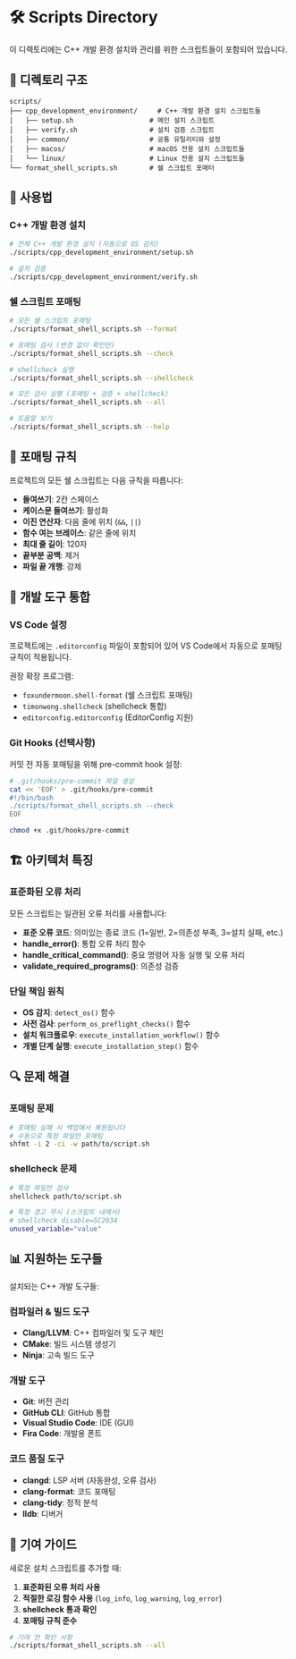 # 🛠️ Scripts Directory

이 디렉토리에는 C++ 개발 환경 설치와 관리를 위한 스크립트들이 포함되어 있습니다.

## 📁 디렉토리 구조

```
scripts/
├── cpp_development_environment/     # C++ 개발 환경 설치 스크립트들
│   ├── setup.sh                   # 메인 설치 스크립트
│   ├── verify.sh                  # 설치 검증 스크립트
│   ├── common/                    # 공통 유틸리티와 설정
│   ├── macos/                     # macOS 전용 설치 스크립트들
│   └── linux/                     # Linux 전용 설치 스크립트들
└── format_shell_scripts.sh        # 쉘 스크립트 포매터
```

## 🚀 사용법

### C++ 개발 환경 설치

```bash
# 전체 C++ 개발 환경 설치 (자동으로 OS 감지)
./scripts/cpp_development_environment/setup.sh

# 설치 검증
./scripts/cpp_development_environment/verify.sh
```

### 쉘 스크립트 포매팅

```bash
# 모든 쉘 스크립트 포매팅
./scripts/format_shell_scripts.sh --format

# 포매팅 검사 (변경 없이 확인만)
./scripts/format_shell_scripts.sh --check

# shellcheck 실행
./scripts/format_shell_scripts.sh --shellcheck

# 모든 검사 실행 (포매팅 + 검증 + shellcheck)
./scripts/format_shell_scripts.sh --all

# 도움말 보기
./scripts/format_shell_scripts.sh --help
```

## 🎯 포매팅 규칙

프로젝트의 모든 쉘 스크립트는 다음 규칙을 따릅니다:

- **들여쓰기**: 2칸 스페이스
- **케이스문 들여쓰기**: 활성화
- **이진 연산자**: 다음 줄에 위치 (`&&`, `||`)
- **함수 여는 브레이스**: 같은 줄에 위치
- **최대 줄 길이**: 120자
- **끝부분 공백**: 제거
- **파일 끝 개행**: 강제

## 🔧 개발 도구 통합

### VS Code 설정

프로젝트에는 `.editorconfig` 파일이 포함되어 있어 VS Code에서 자동으로 포매팅 규칙이 적용됩니다.

권장 확장 프로그램:

- `foxundermoon.shell-format` (쉘 스크립트 포매팅)
- `timonwong.shellcheck` (shellcheck 통합)
- `editorconfig.editorconfig` (EditorConfig 지원)

### Git Hooks (선택사항)

커밋 전 자동 포매팅을 위해 pre-commit hook 설정:

```bash
# .git/hooks/pre-commit 파일 생성
cat << 'EOF' > .git/hooks/pre-commit
#!/bin/bash
./scripts/format_shell_scripts.sh --check
EOF

chmod +x .git/hooks/pre-commit
```

## 🏗️ 아키텍처 특징

### 표준화된 오류 처리

모든 스크립트는 일관된 오류 처리를 사용합니다:

- **표준 오류 코드**: 의미있는 종료 코드 (1=일반, 2=의존성 부족, 3=설치 실패, etc.)
- **handle_error()**: 통합 오류 처리 함수
- **handle_critical_command()**: 중요 명령어 자동 실행 및 오류 처리
- **validate_required_programs()**: 의존성 검증

### 단일 책임 원칙

- **OS 감지**: `detect_os()` 함수
- **사전 검사**: `perform_os_preflight_checks()` 함수
- **설치 워크플로우**: `execute_installation_workflow()` 함수
- **개별 단계 실행**: `execute_installation_step()` 함수

## 🔍 문제 해결

### 포매팅 문제

```bash
# 포매팅 실패 시 백업에서 복원됩니다
# 수동으로 특정 파일만 포매팅
shfmt -i 2 -ci -w path/to/script.sh
```

### shellcheck 문제

```bash
# 특정 파일만 검사
shellcheck path/to/script.sh

# 특정 경고 무시 (스크립트 내에서)
# shellcheck disable=SC2034
unused_variable="value"
```

## 📊 지원하는 도구들

설치되는 C++ 개발 도구들:

### 컴파일러 & 빌드 도구

- **Clang/LLVM**: C++ 컴파일러 및 도구 체인
- **CMake**: 빌드 시스템 생성기
- **Ninja**: 고속 빌드 도구

### 개발 도구

- **Git**: 버전 관리
- **GitHub CLI**: GitHub 통합
- **Visual Studio Code**: IDE (GUI)
- **Fira Code**: 개발용 폰트

### 코드 품질 도구

- **clangd**: LSP 서버 (자동완성, 오류 검사)
- **clang-format**: 코드 포매팅
- **clang-tidy**: 정적 분석
- **lldb**: 디버거

## 🌟 기여 가이드

새로운 설치 스크립트를 추가할 때:

1. **표준화된 오류 처리 사용**
2. **적절한 로깅 함수 사용** (`log_info`, `log_warning`, `log_error`)
3. **shellcheck 통과 확인**
4. **포매팅 규칙 준수**

```bash
# 기여 전 확인 사항
./scripts/format_shell_scripts.sh --all
```
